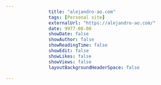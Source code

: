 ---
                title: "alejandro-ao.com"
                tags: [Personal site]
                externalUrl: "https://alejandro-ao.com/"
                date: 9977-08-08
                showDate: false
                showAuthor: false
                showReadingTime: false
                showEdit: false
                showLikes: false
                showViews: false
                layoutBackgroundHeaderSpace: false
                ---
